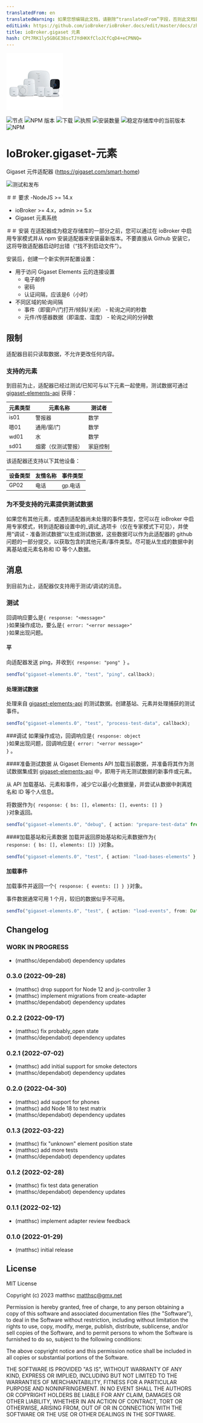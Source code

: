 ```yaml
---
translatedFrom: en
translatedWarning: 如果您想编辑此文档，请删除“translatedFrom”字段，否则此文档将再次自动翻译
editLink: https://github.com/ioBroker/ioBroker.docs/edit/master/docs/zh-cn/adapterref/iobroker.gigaset-elements/README.md
title: ioBroker.gigaset 元素
hash: CPt7RK1ly5GBGE38scTJYdHKKfCloJCfCqD4+eCPNNQ=
---
```

![标识](../../../en/adapterref/iobroker.gigaset-elements/admin/gigaset-elements.png)

![节点](https://img.shields.io/node/v-lts/iobroker.gigaset-elements)
![NPM 版本](https://img.shields.io/npm/v/iobroker.gigaset-elements.svg)
![下载](https://img.shields.io/npm/dm/iobroker.gigaset-elements.svg)
![执照](https://img.shields.io/npm/l/iobroker.gigaset-elements)
![安装数量](https://iobroker.live/badges/gigaset-elements-installed.svg)
![稳定存储库中的当前版本](https://iobroker.live/badges/gigaset-elements-stable.svg)
![NPM](https://nodei.co/npm/iobroker.gigaset-elements.png?downloads=true)

# IoBroker.gigaset-元素
Gigaset 元件适配器 (https://gigaset.com/smart-home)

![测试和发布](https://github.com/matthsc/ioBroker.gigaset-elements/workflows/Test%20and%20Release/badge.svg)

＃＃ 要求
-NodeJS >= 14.x
- ioBroker >= 4.x，admin >= 5.x
- Gigaset 元素系统

＃＃ 安装
在适配器成为稳定存储库的一部分之前，您可以通过在 ioBroker 中启用专家模式并从 npm 安装适配器来安装最新版本。不要直接从 Github 安装它，这将导致适配器启动时出错（“找不到启动文件”）。

安装后，创建一个新实例并配置设置：

- 用于访问 Gigaset Elements 云的连接设置
    -   电子邮件
    -   密码
    - 认证间隔，应该是6（小时）
- 不同区域的轮询间隔
    - 事件（即窗户/门打开/倾斜/关闭） - 轮询之间的秒数
    - 元件/传感器数据（即温度、湿度） - 轮询之间的分钟数

## 限制
适配器目前只读取数据，不允许更改任何内容。

### 支持的元素
到目前为止，适配器已经过测试/已知可与以下元素一起使用，测试数据可通过 [gigaset-elements-api](https://github.com/matthsc/gigaset-elements-api) 获得：

|元素类型 |元素名称 |测试者 |
| ------------ | ----------------------- | ----------- |
| is01 |警报器 |数学 |
|嗯01 |通用/窗/门 |数学 |
| wd01 |水 |数学 |
| sd01 |烟雾（仅测试警报） |家庭控制 |

该适配器还支持以下其他设备：

|设备类型 |友情名称 |事件类型 |
| ----------- | ------------- | ----------- |
| GP02 |电话 | gp.电话 |

### 为不受支持的元素提供测试数据
如果您有其他元素，或遇到适配器尚未处理的事件类型，您可以在 ioBroker 中启用专家模式，转到适配器设置中的_调试_选项卡（仅在专家模式下可见），并使用“调试 - 准备测试数据”以生成测试数据，这些数据可以作为此适配器的 github 问题的一部分提交，以获取包含的其他元素/事件类型。尽可能从生成的数据中剥离基站或元素名称和 ID 等个人数据。

## 消息
到目前为止，适配器仅支持用于测试/调试的消息。

### 测试
回调响应要么是<code>{ response: &quot;&lt;message&gt;&quot; }</code>如果操作成功，要么是<code>{ error: &quot;&lt;error message&gt;&quot; }</code>如果出现问题。

#### 平
向适配器发送 ping，并收到<code>{ response: &quot;pong&quot; }</code> 。

```ts
sendTo("gigaset-elements.0", "test", "ping", callback);
```

#### 处理测试数据
处理来自 [gigaset-elements-api](https://github.com/matthsc/gigaset-elements-api) 的测试数据。创建基站、元素并处理捕获的测试事件。

```ts
sendTo("gigaset-elements.0", "test", "process-test-data", callback);
```

###调试
如果操作成功，回调响应是<code>{ response: object }</code>如果出现问题，回调响应是<code>{ error: &quot;&lt;error message&gt;&quot; }</code> 。

####准备测试数据
从 Gigaset Elements API 加载当前数据，并准备将其作为测试数据集成到 [gigaset-elements-api](https://github.com/matthsc/gigaset-elements-api) 中，即用于尚无测试数据的新事件或元素。

从 API 加载基站、元素和事件，减少它以最小化数据量，并尝试从数据中剥离姓名和 ID 等个人信息。

将数据作为<code>{ response: { bs: [], elements: [], events: [] } }</code>对象返回。

```ts
sendTo("gigaset-elements.0", "debug", { action: "prepare-test-data" from?: Date }, callback);
```

####加载基站和元素数据
加载并返回原始基站和元素数据作为<code>{ response: { bs: [], elements: []} }</code>对象。

```ts
sendTo("gigaset-elements.0", "test", { action: "load-bases-elements" }, callback);
```

#### 加载事件
加载事件并返回一个<code>{ response: { events: [] } }</code>对象。

事件数据通常可用 1 个月，较旧的数据似乎不可用。

```ts
sendTo("gigaset-elements.0", "test", { action: "load-events", from: Date, to: Date }, callback);
```

## Changelog

<!--
    Placeholder for the next version (at the beginning of the line):
    ### **WORK IN PROGRESS**
-->

### **WORK IN PROGRESS**

-   (matthsc/dependabot) dependency updates

### 0.3.0 (2022-09-28)

-   (matthsc) drop support for Node 12 and js-controller 3
-   (matthsc) implement migrations from create-adapter
-   (matthsc/dependabot) dependency updates

### 0.2.2 (2022-09-17)

-   (matthsc) fix probably_open state
-   (matthsc/dependabot) dependency updates

### 0.2.1 (2022-07-02)

-   (matthsc) add initial support for smoke detectors
-   (matthsc/dependabot) dependency updates

### 0.2.0 (2022-04-30)

-   (matthsc) add support for phones
-   (matthsc) add Node 18 to test matrix
-   (matthsc/dependabot) dependency updates

### 0.1.3 (2022-03-22)

-   (matthsc) fix "unknown" element position state
-   (matthsc) add more tests
-   (matthsc/dependabot) dependency updates

### 0.1.2 (2022-02-28)

-   (matthsc) fix test data generation
-   (matthsc/dependabot) dependency updates

### 0.1.1 (2022-02-12)

-   (matthsc) implement adapter review feedback

### 0.1.0 (2022-01-29)

-   (matthsc) initial release

## License

MIT License

Copyright (c) 2023 matthsc <matthsc@gmx.net>

Permission is hereby granted, free of charge, to any person obtaining a copy
of this software and associated documentation files (the "Software"), to deal
in the Software without restriction, including without limitation the rights
to use, copy, modify, merge, publish, distribute, sublicense, and/or sell
copies of the Software, and to permit persons to whom the Software is
furnished to do so, subject to the following conditions:

The above copyright notice and this permission notice shall be included in all
copies or substantial portions of the Software.

THE SOFTWARE IS PROVIDED "AS IS", WITHOUT WARRANTY OF ANY KIND, EXPRESS OR
IMPLIED, INCLUDING BUT NOT LIMITED TO THE WARRANTIES OF MERCHANTABILITY,
FITNESS FOR A PARTICULAR PURPOSE AND NONINFRINGEMENT. IN NO EVENT SHALL THE
AUTHORS OR COPYRIGHT HOLDERS BE LIABLE FOR ANY CLAIM, DAMAGES OR OTHER
LIABILITY, WHETHER IN AN ACTION OF CONTRACT, TORT OR OTHERWISE, ARISING FROM,
OUT OF OR IN CONNECTION WITH THE SOFTWARE OR THE USE OR OTHER DEALINGS IN THE
SOFTWARE.